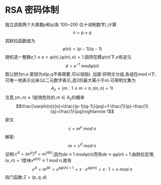 # RSA 密码体制

独立选取两个大素数$p$和$q$(各 100~200 位十进制数字),计算
$$n=p\times q$$
其欧拉函数值为
$$\varphi(n)=(p-1)(q-1)$$
随机选一整数$e$,$1\le e<\varphi(n)$,$(\varphi(n),e)=1$.因而在模$\varphi(n)$下,$e$有逆元
$$d=e^{-1}\ mod\varphi(n)$$
取公钥为$n$,$e$.密钥为$d$($p$,$q$不再需要,可以销毁).
加密:将明文分组,各组在$mod\ n$下,可唯一地表示出来(以二元数字表示,选$2$的最大幂小于$n$).可用明文集为
$$A_z=\lbrace m:1\le m< n,(m,n)=1\rbrace$$
注意,$(m,n)\ne1$是很危险的.$m\in A_z$的概率
$$\frac{\varphi(n)}{n}=\frac{(p-1)(q-1)}{pq}=1-\frac{1}{p}-\frac{1}{q}+\frac{1}{pq}\rightarrow 1$$
密文
$$c=m^e\ mod\ n$$
解密:
$$m=c^d\ mod\ n$$
证明:$c^d=(m^e)^d=m^(de)$,因为$de\equiv 1\ mod\varphi(n)$而有$de\equiv q\varphi(n)+1$.由欧拉定理,$(x,n)=1$意味$x^{\varphi(n)}\equiv 1\ mod\ n$,故有
$$c^d=m^{de}=x^{q\varphi(n)+1}=x\cdot x^{q\varphi(n)}=x\cdot 1=x\ mod\ n$$
陷门函数:$Z=(p,q,d)$
